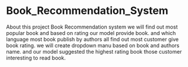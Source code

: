 # Book_Recommendation_System

About this project Book Recommendation system we will find out most popular book and based on rating our model provide book.
and which language most book publish by authors all find out most customer give book rating.
we will create dropdown manu based on book and authors name.
and our model suggested the highest rating book those customer interesting to read book.
